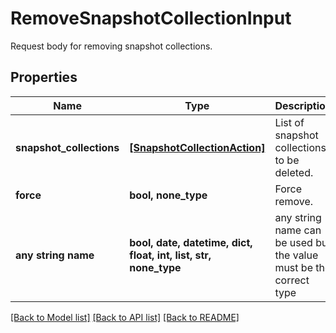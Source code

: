 # RemoveSnapshotCollectionInput

Request body for removing snapshot collections.

## Properties
Name | Type | Description | Notes
------------ | ------------- | ------------- | -------------
**snapshot_collections** | [**[SnapshotCollectionAction]**](SnapshotCollectionAction.md) | List of snapshot collections to be deleted. | 
**force** | **bool, none_type** | Force remove. | [optional] 
**any string name** | **bool, date, datetime, dict, float, int, list, str, none_type** | any string name can be used but the value must be the correct type | [optional]

[[Back to Model list]](../README.md#documentation-for-models) [[Back to API list]](../README.md#documentation-for-api-endpoints) [[Back to README]](../README.md)


